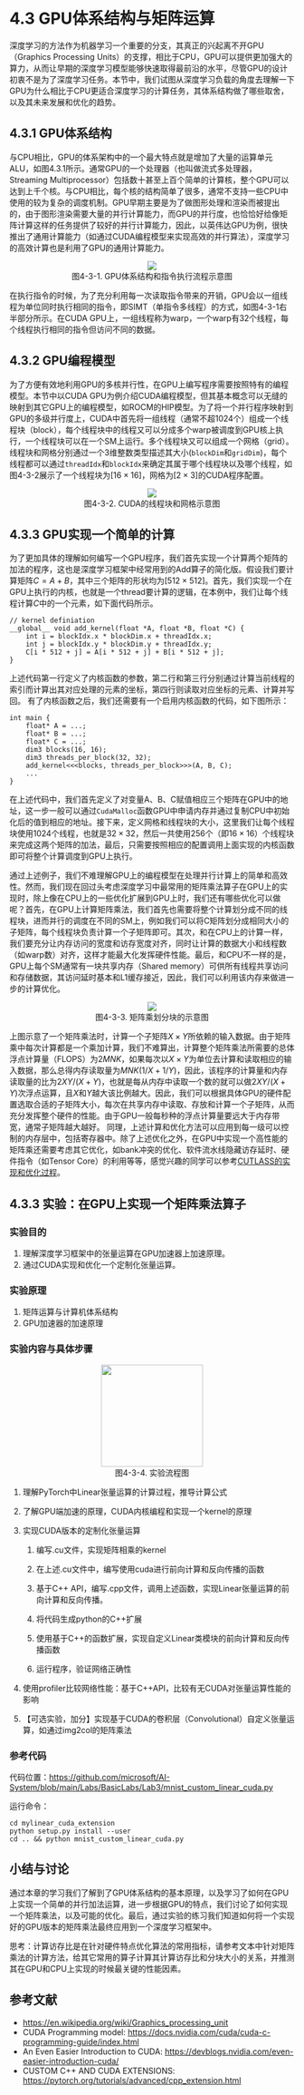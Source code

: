 # 4.3 GPU体系结构与矩阵运算
深度学习的方法作为机器学习一个重要的分支，其真正的兴起离不开GPU（Graphics Processing Units）的支撑，相比于CPU，GPU可以提供更加强大的算力，从而让早期的深度学习模型能够快速取得最前沿的水平，尽管GPU的设计初衷不是为了深度学习任务。本节中，我们试图从深度学习负载的角度去理解一下GPU为什么相比于CPU更适合深度学习的计算任务，其体系结构做了哪些取舍，以及其未来发展和优化的趋势。

## 4.3.1 GPU体系结构
与CPU相比，GPU的体系架构中的一个最大特点就是增加了大量的运算单元ALU，如图4.3.1所示。通常GPU的一个处理器（也叫做流式多处理器，Streaming Multiprocessor）包括数十甚至上百个简单的计算核，整个GPU可以达到上千个核。与CPU相比，每个核的结构简单了很多，通常不支持一些CPU中使用的较为复杂的调度机制。GPU早期主要是为了做图形处理和渲染而被提出的，由于图形渲染需要大量的并行计算能力，而GPU的并行度，也恰恰好给像矩阵计算这样的任务提供了较好的并行计算能力，因此，以英伟达GPU为例，很快推出了通用计算能力（如通过CUDA编程模型来实现高效的并行算法），深度学习的高效计算也是利用了GPU的通用计算能力。

<center> <img src="./img/4-3-1-gpu.png" /></center>
<center>图4-3-1. GPU体系结构和指令执行流程示意图</center>

在执行指令的时候，为了充分利用每一次读取指令带来的开销，GPU会以一组线程为单位同时执行相同的指令，即SIMT（单指令多线程）的方式，如图4-3-1右半部分所示。在CUDA GPU上，一组线程称为warp，一个warp有32个线程，每个线程执行相同的指令但访问不同的数据。

## 4.3.2 GPU编程模型

为了方便有效地利用GPU的多核并行性，在GPU上编写程序需要按照特有的编程模型。本节中以CUDA GPU为例介绍CUDA编程模型，但其基本概念可以无缝的映射到其它GPU上的编程模型，如ROCM的HIP模型。为了将一个并行程序映射到GPU的多级并行度上，CUDA中首先将一组线程（通常不超1024个）组成一个线程块（block），每个线程块中的线程又可以分成多个warp被调度到GPU核上执行，一个线程块可以在一个SM上运行。多个线程块又可以组成一个网格（grid）。线程块和网格分别通过一个3维整数类型描述其大小(`blockDim`和`gridDim`)，每个线程都可以通过`threadIdx`和`blockIdx`来确定其属于哪个线程块以及哪个线程，如图4-3-2展示了一个线程块为$[16\times 16]$，网格为$[2\times 3]$的CUDA程序配置。

<center> <img src="./img/4-3-2-gpu.png"  /></center>
<center>图4-3-2. CUDA的线程块和网格示意图</center>


## 4.3.3 GPU实现一个简单的计算

为了更加具体的理解如何编写一个GPU程序，我们首先实现一个计算两个矩阵的加法的程序，这也是深度学习框架中经常用到的Add算子的简化版。假设我们要计算矩阵$C=A+B$，其中三个矩阵的形状均为$[512 \times 512]$。首先，我们实现一个在GPU上执行的内核，也就是一个thread要计算的逻辑，在本例中，我们让每个线程计算$C$中的一个元素，如下面代码所示。
```
// kernel definiation
__global__ void add_kernel(float *A, float *B, float *C) {
    int i = blockIdx.x * blockDim.x + threadIdx.x;
    int j = blockIdx.y * blockDim.y + threadIdx.y;
    C[i * 512 + j] = A[i * 512 + j] + B[i * 512 + j];
}
```
上述代码第一行定义了内核函数的参数，第二行和第三行分别通过计算当前线程的索引而计算出其对应处理的元素的坐标，第四行则读取对应坐标的元素、计算并写回。
有了内核函数之后，我们还需要有一个启用内核函数的代码，如下图所示：
```
int main {
    float* A = ...;
    float* B = ...;
    float* C = ...;
    dim3 blocks(16, 16);
    dim3 threads_per_block(32, 32);
    add_kernel<<<blocks, threads_per_block>>>(A, B, C);
    ...
}
```

在上述代码中，我们首先定义了对变量A、B、C赋值相应三个矩阵在GPU中的地址，这一步一般可以通过`CudaMalloc`函数GPU中申请内存并通过复制CPU中初始化后的值到相应的地址。接下来，定义网格和线程块的大小，这里我们让每个线程块使用1024个线程，也就是$32\times 32$，然后一共使用256个（即$16\times 16$）个线程块来完成这两个矩阵的加法，最后，只需要按照相应的配置调用上面实现的内核函数即可将整个计算调度到GPU上执行。

通过上述例子，我们不难理解GPU上的编程模型在处理并行计算上的简单和高效性。然而，我们现在回过头考虑深度学习中最常用的矩阵乘法算子在GPU上的实现时，除上像在CPU上的一些优化扩展到GPU上时，我们还有哪些优化可以做呢？首先，在GPU上计算矩阵乘法，我们首先也需要将整个计算划分成不同的线程块，进而并行的调度在不同的SM上，例如我们可以将C矩阵划分成相同大小的子矩阵，每个线程块负责计算一个子矩阵即可。其次，和在CPU上的计算一样，我们要充分让内存访问的宽度和访存宽度对齐，同时让计算的数据大小和线程数（如warp数）对齐，这样才能最大化发挥硬件性能。最后，和CPU不一样的是，GPU上每个SM通常有一块共享内存（Shared memory）可供所有线程共享访问和存储数据，其访问延时基本和L1缓存接近，因此，我们可以利用该内存来做进一步的计算优化。

<center> <img src="./img/4-3-3-gpu.png"  /></center>
<center>图4-3-3. 矩阵乘划分块的示意图</center>

上图示意了一个矩阵乘法时，计算一个子矩阵$X\times Y$所依赖的输入数据。由于矩阵乘中每次计算都是一个乘加计算，我们不难算出，计算整个矩阵乘法所需要的总体浮点计算量（FLOPS）为$2MNK$，如果每次以$X\times Y$为单位去计算和读取相应的输入数据，那么总得内存读取量为$MNK(1/X+1/Y)$，因此，该程序的计算量和内存读取量的比为$2XY/(X+Y)$，也就是每从内存中读取一个数的就可以做$2XY/(X+Y)$次浮点运算，且$X$和$Y$越大该比例越大。因此，我们可以根据具体GPU的硬件配置选取合适的子矩阵大小，每次在共享内存中读取、存放和计算一个子矩阵，从而充分发挥整个硬件的性能。由于GPU一般每秒种的浮点计算量要远大于内存带宽，通常子矩阵越大越好。
同理，上述计算和优化方法可以应用到每一级可以控制的内存层中，包括寄存器中。除了上述优化之外，在GPU中实现一个高性能的矩阵乘还需要考虑其它优化，如bank冲突的优化、软件流水线隐藏访存延时、硬件指令（如Tensor Core）的利用等等，感觉兴趣的同学可以参考[CUTLASS的实现和优化过程](https://developer.nvidia.com/blog/cutlass-linear-algebra-cuda/)。

## 4.3.3 实验：在GPU上实现一个矩阵乘法算子

### 实验目的

1.	理解深度学习框架中的张量运算在GPU加速器上加速原理。
2.	通过CUDA实现和优化一个定制化张量运算。

### 实验原理

1.	矩阵运算与计算机体系结构
2.	GPU加速器的加速原理

### 实验内容与具体步骤

<center> <img src="./img/4-3-4-flow.png" width="180" height="" /></center>
<center>图4-3-4. 实验流程图</center>

1.	理解PyTorch中Linear张量运算的计算过程，推导计算公式

2.	了解GPU端加速的原理，CUDA内核编程和实现一个kernel的原理

3.	实现CUDA版本的定制化张量运算

    1. 编写.cu文件，实现矩阵相乘的kernel
   
    2. 在上述.cu文件中，编写使用cuda进行前向计算和反向传播的函数
   
    3. 基于C++ API，编写.cpp文件，调用上述函数，实现Linear张量运算的前向计算和反向传播。

    4. 将代码生成python的C++扩展

    5. 使用基于C++的函数扩展，实现自定义Linear类模块的前向计算和反向传播函数

    6. 运行程序，验证网络正确性

4.	使用profiler比较网络性能：基于C++API，比较有无CUDA对张量运算性能的影响

5.	【可选实验，加分】实现基于CUDA的卷积层（Convolutional）自定义张量运算，如通过img2col的矩阵乘法


### 参考代码

代码位置：https://github.com/microsoft/AI-System/blob/main/Labs/BasicLabs/Lab3/mnist_custom_linear_cuda.py

运行命令：
```
cd mylinear_cuda_extension
python setup.py install --user
cd .. && python mnist_custom_linear_cuda.py
```
## 小结与讨论
通过本章的学习我们了解到了GPU体系结构的基本原理，以及学习了如何在GPU上实现一个简单的并行加法运算，进一步根据GPU的特点，我们讨论了如何实现一个矩阵乘法，以及可能的优化。最后，通过实验的练习我们知道如何将一个实现好的GPU版本的矩阵乘法最终应用到一个深度学习框架中。

思考：计算访存比是在针对硬件特点优化算法的常用指标，请参考文本中针对矩阵乘法的计算方法，给其它常用的算子计算其计算访存比和分块大小的关系，并推测其在GPU和CPU上实现的时候最关键的性能因素。

## 参考文献

- https://en.wikipedia.org/wiki/Graphics_processing_unit
- CUDA Programming model: https://docs.nvidia.com/cuda/cuda-c-programming-guide/index.html 
- An Even Easier Introduction to CUDA: https://devblogs.nvidia.com/even-easier-introduction-cuda/ 
- CUSTOM C++ AND CUDA EXTENSIONS: https://pytorch.org/tutorials/advanced/cpp_extension.html